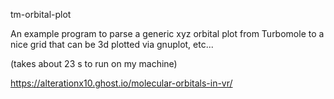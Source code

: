 tm-orbital-plot

An example program to parse a generic xyz orbital plot from Turbomole to a nice grid that can be 3d plotted via gnuplot, etc...

(takes about 23 s to run on my machine)

https://alterationx10.ghost.io/molecular-orbitals-in-vr/
